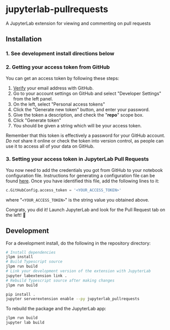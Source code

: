 # jupyterlab-pullrequests

A JupyterLab extension for viewing and commenting on pull requests


<!-- ## Prerequisites

* JupyterLab

## Installation

```bash
jupyter labextension install jupyterlab-pullrequests
``` -->

## Installation

### 1. See development install directions below

### 2. Getting your access token from GitHub

You can get an access token by following these steps:

1.  [Verify](https://help.github.com/articles/verifying-your-email-address) your email address with GitHub.
1.  Go to your account settings on GitHub and select "Developer Settings" from the left panel.
1.  On the left, select "Personal access tokens"
1.  Click the "Generate new token" button, and enter your password.
1.  Give the token a description, and check the "**repo**" scope box.
1.  Click "Generate token"
1.  You should be given a string which will be your access token.

Remember that this token is effectively a password for your GitHub account.
_Do not_ share it online or check the token into version control,
as people can use it to access all of your data on GitHub.

### 3. Setting your access token in JupyterLab Pull Requests

You now need to add the credentials you got from GitHub
to your notebook configuration file. Instructions for generating a configuration
file can be found [here](http://jupyter-notebook.readthedocs.io/en/stable/config_overview.html#configure-nbserver).
Once you have identified this file, add the following lines to it:

```python
c.GitHubConfig.access_token = '<YOUR_ACCESS_TOKEN>'
```

where "`<YOUR_ACCESS_TOKEN>`" is the string value you obtained above.

Congrats, you did it! Launch JupyterLab and look for the Pull Request tab on the left! 🎉


## Development

For a development install, do the following in the repository directory:

```bash
# Install dependencies
jlpm install
# Build Typescript source
jlpm run build
# Link your development version of the extension with JupyterLab
jupyter labextension link .
# Rebuild Typescript source after making changes
jlpm run build
```

```bash
pip install .
jupyter serverextension enable --py jupyterlab_pullrequests
```

To rebuild the package and the JupyterLab app:

```bash
jlpm run build
jupyter lab build
```

